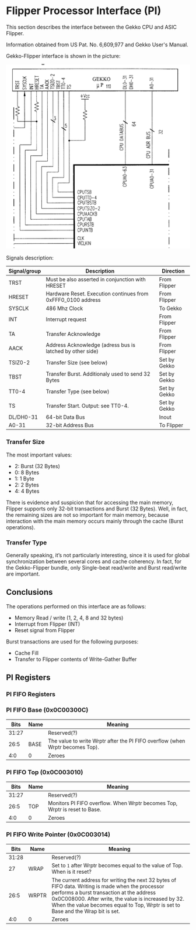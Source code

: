 # Flipper Processor Interface (PI)

This section describes the interface between the Gekko CPU and ASIC Flipper.

Information obtained from US Pat. No. 6,609,977 and Gekko User's Manual.

Gekko-Flipper interface is shown in the picture:

![Gekko-Flipper Interface](PI_001.png)

Signals description:

|Signal/group|Description|Direction|
|---|---|---|
|TRST|Must be also asserted in conjunction with HRESET|From Flipper|
|HRESET|Hardware Reset. Execution continues from 0xFFF0_0100 address|From Flipper|
|SYSCLK|486 Mhz Clock|To Gekko|
|INT|Interrupt request|From Flipper|
|TA|Transfer Acknowledge|From Flipper|
|AACK|Address Acknowledge (adress bus is latched by other side)|From Flipper|
|TSIZ0-2|Transfer Size (see below)|Set by Gekko|
|TBST|Transfer Burst. Additionaly used to send 32 Bytes|Set by Gekko|
|TT0-4|Transfer Type (see below)|Set by Gekko|
|TS|Transfer Start. Output: see TT0-4.|Set by Gekko|
|DL/DH0-31|64-bit Data Bus|Inout|
|A0-31|32-bit Address Bus|To Flipper|

### Transfer Size

The most important values:
- 2: Burst (32 Bytes)
- 0: 8 Bytes
- 1: 1 Byte
- 2: 2 Bytes
- 4: 4 Bytes

There is evidence and suspicion that for accessing the main memory, Flipper supports only 32-bit transactions and Burst (32 Bytes). Well, in fact, the remaining sizes are not so important for main memory, because interaction with the main memory occurs mainly through the cache (Burst operations).

### Transfer Type

Generally speaking, it’s not particularly interesting, since it is used for global synchronization between several cores and cache coherency. In fact, for the Gekko-Flipper bundle, only Single-beat read/write and Burst read/write are important.

## Conclusions

The operations performed on this interface are as follows:
- Memory Read / write (1, 2, 4, 8 and 32 bytes)
- Interrupt from Flipper (INT)
- Reset signal from Flipper

Burst transactions are used for the following purposes:
- Cache Fill
- Transfer to Flipper contents of Write-Gather Buffer

## PI Registers

### PI FIFO Registers

### PI FIFO Base (0x0C00300C)

|Bits|Name|Meaning|
|----|----|-------|
|31:27| |Reserved(?)|
|26:5|BASE|The value to write Wrptr after the PI FIFO overflow (when Wrptr becomes Top).|
|4:0|0|Zeroes|

### PI FIFO Top (0x0C003010)

|Bits|Name|Meaning|
|----|----|-------|
|31:27| |Reserved(?)|
|26:5|TOP|Monitors PI FIFO overflow. When Wrptr becomes Top, Wrptr is reset to Base.|
|4:0|0|Zeroes|

### PI FIFO Write Pointer (0x0C003014)

|Bits|Name|Meaning|
|----|----|-------|
|31:28| |Reserved(?)|
|27|WRAP|Set to `1` after Wrptr becomes equal to the value of Top. When is it reset?|
|26:5|WRPTR|The current address for writing the next 32 bytes of FIFO data. Writing is made when the processor performs a burst transaction at the address 0x0C008000. After write, the value is increased by 32. When the value becomes equal to Top, Wrptr is set to Base and the Wrap bit is set.|
|4:0|0|Zeroes|
